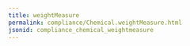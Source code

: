 ```yaml
---
title: weightMeasure
permalink: compliance/Chemical.weightMeasure.html
jsonid: compliance_chemical_weightmeasure
---
```

